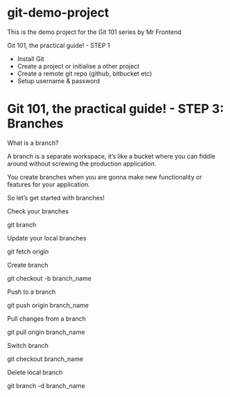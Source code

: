 # git-demo-project
This is the demo project for the Git 101 series by Mr Frontend

Git 101, the practical guide! - STEP 1

- Install Git
- Create a project or initialise a other project
- Create a remote git repo (github, bitbucket etc)
- Setup username & password


# Git 101, the practical guide! - STEP 3: Branches

What is a branch?

A branch is a separate workspace, it’s like a bucket where you can fiddle around without screwing the production application.

You create branches when you are gonna make new functionality or features for your application.

So let’s get started with branches!

Check your branches

git branch

Update your local branches

git fetch origin

Create branch

git checkout -b branch_name

Push to a branch

git push origin branch_name

Pull changes from a branch

git pull origin branch_name

Switch branch

git checkout branch_name

Delete local branch

git branch -d branch_name
